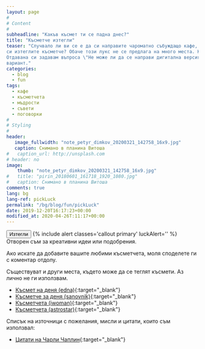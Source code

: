 ```yaml
---
layout: page
#
# Content
#
subheadline: "Какъв късмет ти се падна днес?"
title: "Късметче изтегли"
teaser: "Случвало ли ви се е да си направите чароматно събуждащо кафе, да ви стане много приятно и да ви се прииска да 
си изтеглите късметче? Обаче този лукс не се предлага на много места. Както, ако сте направили кафе вкъщи или в офиса. 
Отдавана си задавам въпроса \"Не може ли да се направи дигитална версия на чашката с късмети?\". Предлагам скромен 
вариант."
categories:
  - blog
  - fun
tags:
  - кафе
  - късметчета
  - мъдрости
  - съвети
  - поговорки
#
# Styling
#
header:
   image_fullwidth: "note_petyr_dimkov_20200321_142758_16x9.jpg"
   caption: Снимано в планина Витоша
#   caption_url: http://unsplash.com
# header: no
image:
    thumb: "note_petyr_dimkov_20200321_142758_16x9.jpg"
#   title: "pirin_20180601_161718_1920_1080.jpg"
#   caption: Снимано в планина Витоша
comments: true
lang: bg
lang-ref: pickLuck
permalink: "/bg/blog/fun/pickLuck"
date: 2019-12-20T16:17:23+00:00
modified_at: 2020-04-26T:11:17+00:00
---
```

<button type="button" id="rotateBtn" class="button">Изтегли</button>
{% include alert classes='callout primary' luckAlert='' %}
Отворен съм за креативни идеи или подобрения.

Ако искате да добавите вашите любими късметчета, моля споделете ги с коментар отдолу.

Съществуват и други места, където може да се теглят късмети. Аз лично не ги използвам.
* [Късмет на деня (edna)][edna]{:target="_blank"}
* [Късметче за деня (sanovnik)][sanovnik]{:target="_blank"}
* [Късметчета (iwoman)][iwoman]{:target="_blank"}
* [Късметчета (astrostar)][astrostar]{:target="_blank"}

Списък на източници с пожелания, мисли и цитати, които съм използвал:
* [Цитати на Чарли Чаплин][chaplinquotes]{:target="_blank"}

 [edna]: https://www.edna.bg/kasmeti/ "Edna.bg"
 [sanovnik]: https://sanovnik.at/%D0%BA%D1%8A%D1%81%D0%BC%D0%B5%D1%82%D1%87%D0%B5-%D0%B7%D0%B0-%D0%B4%D0%B5%D0%BD%D1%8F/ "sanovnik.at"
 [iwoman]: https://www.iwoman.bg/luck "iwoman.bg"
 [astrostar]: https://astrostar.eu/kasmetche-za-denya/ "astrostar.eu"
 [chaplinquotes]: https://artday.bg/index.php/spots/movies2/4129-2020-04-16-07-58-30 "Цитати на Чарли Чаплин"
 [jsminsrcmap]: https://scotch.io/tutorials/debug-javascript-in-production-with-source-maps
 [anchorsVSbuttons]: https://bitsofco.de/anchors-vs-buttons/
 [wallaby]: https://wallabyjs.com/download/
 [webpackEs6MultiOutputs]: https://wanago.io/2018/07/16/webpack-4-course-part-one-entry-output-and-es6-modules/
 [webpackBundleImport]: https://stackoverflow.com/questions/42949247/how-to-import-bundle-created-in-webpack
 [webpackCodeSplitting]: https://webpack.js.org/guides/code-splitting/
 [webpackImportsLoader]: https://webpack.js.org/loaders/imports-loader/
 [jestEs6ToCommonjs]: https://stackoverflow.com/questions/35756479/does-jest-support-es6-import-export
 [jestJquery]: https://jestjs.io/docs/en/tutorial-jquery
 [jestTimerMocks]: https://jestjs.io/docs/en/timer-mocks
 [jestExtended]: https://github.com/jest-community/jest-extended
 [popularEslintConf]: https://github.com/dustinspecker/awesome-eslint
 [esLintIntegrations]: https://eslint.org/docs/user-guide/integrations
 [travisCiYml]: https://github.com/travis-ci/travis-yml
 [npmPackageLock]: https://docs.npmjs.com/files/package-locks
 [esModules]: https://jakearchibald.com/2017/es-modules-in-browsers/#nomodule-for-backwards-compatibility
 [preload]: https://www.smashingmagazine.com/2016/02/preload-what-is-it-good-for/
 [http2Push]: https://www.smashingmagazine.com/2017/04/guide-http2-server-push/
 [topbar5to6]: https://zurb.com/university/lessons/how-to-re-create-top-bar-with-foundation-6
 [xyGridDemo]: https://codepen.io/IamManchanda/pen/WONvGz

<script defer type="module" src="/assets/pickLuck.js"></script>
